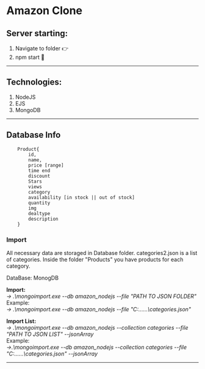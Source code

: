 # Amazon Clone

## Server starting:
1. Navigate to folder :point_right:
2. npm start :rocket: 

__________________________________________________________


## Technologies:

1. NodeJS
2. EJS
3. MongoDB


_______________________________________________________

## Database Info

```
    Product{
        id,
        name,
        price [range]
        time end
        discount
        Stars
        views
        category
        availability [in stock || out of stock]
        quantity
        img
        dealtype
        description
    }
```

### Import 

All necessary data are storaged in Database folder.
categories2.json is a list of categories.
Inside the folder "Products" you have products for each category.

DataBase: MonogDB  
  
**Import:**  
*-> .\mongoimport.exe --db amazon_nodejs --file "PATH TO JSON FOLDER"*  
Example:  
*-> .\mongoimport.exe --db amazon_nodejs --file "C:\......\categories.json"*  
  
**Import List:**  
*-> .\mongoimport.exe --db amazon_nodejs --collection categories --file "PATH TO JSON LIST" --jsonArray*  
Example:  
*->.\mongoimport.exe --db amazon_nodejs --collection categories --file "C:\......\categories.json" --jsonArray*  

 
__________________________________________________________
